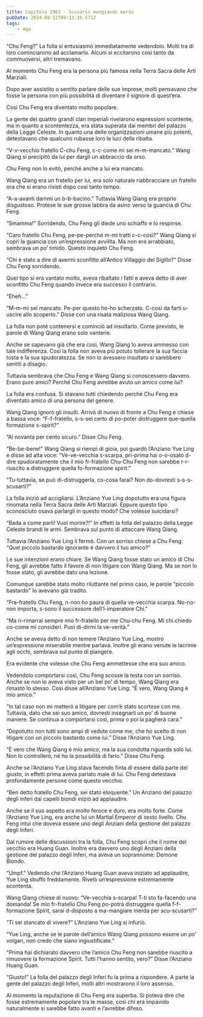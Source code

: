 ```yaml
---
title: Capitolo 1963 - Scusarsi mangiando merda
pubDate: 2024-08-12T09:13:16.571Z
tags:
    - mga
---
```





“Chu Feng?” La folla si entusiasmò immediatamente vedendolo. Molti tra di loro cominciarono ad acclamarlo. Alcuni si eccitarono così tanto da commuoversi, altri tremavano.


Al momento Chu Feng era la persona più famosa nella Terra Sacra delle Arti Marziali.


Dopo aver assistito o sentito parlare delle sue imprese, molti pensavano che fosse la persona con più possibilità di diventare il signore di quest’era.


Così Chu Feng era diventato molto popolare.


La gente dei quattro grandi clan imperiali rivelarono espressioni scontente, ma in quanto a scontentezza, era stata superata dai membri del palazzo della Legge Celeste. In quanto una delle organizzazioni umane più potenti, detestavano che qualcuno rubasse loro le luci della ribalta.


“V-v-vecchio fratello C-chu Feng, c-c-come mi sei m-m-mancato.” Wang Qiang si precipitò da lui per dargli un abbraccio da orso.


Chu Feng non lo evitò, perché anche a lui era mancato.


Wang Qiang era un fratello per lui, era solo naturale riabbracciare un fratello ora che si erano rivisti dopo così tanto tempo.

“A-a-avanti dammi un b-b-bacino.” Tuttavia Wang Qiang era proprio disgustoso. Protese le sue grosse labbra da asino verso la guancia di Chu Feng.

“Smamma!” Sorridendo, Chu Feng gli diede uno schiaffo e lo respinse.


“Caro fratello Chu Feng, pe-pe-perché m-mi tratti c-c-così?” Wang Qiang si coprì la guancia con un’espressione avvilita. Ma non era arrabbiato, sembrava un po’ timido. Questo inquietò Chu Feng.


“Chi è stato a dire di avermi sconfitto all’Antico Villaggio del Sigillo?” Disse Chu Feng sorridendo.


Quel tipo si era vantato molto, aveva ribaltato i fatti e aveva detto di aver sconfitto Chu Feng quando invece era successo il contrario.

“Eheh…”


“M-m-mi sei mancato. Pe-per questo ho-ho scherzato. C-così da farti u-uscire allo scoperto.” Disse con una risata maliziosa Wang Qiang.


La folla non poté contenersi e cominciò ad insultarlo. Come previsto, le parole di Wang Qiang erano solo vanterie.


Anche se sapevano già che era così, Wang Qiang lo aveva ammesso con tale indifferenza. Così la folla non aveva più potuto tollerare la sua faccia tosta e la sua spudoratezza. Se non lo avessero insultato si sarebbero sentiti a disagio.


Tuttavia sembrava che Chu Feng e Wang Qiang si conoscessero davvero. Erano pure amici? Perché Chu Feng avrebbe avuto un amico come lui?

La folla era confusa. Si stavano tutti chiedendo perché Chu Feng era diventato amico di una persona del genere.


Wang Qiang ignorò gli insulti. Arrivò di nuovo di fronte a Chu Feng e chiese a bassa voce: “F-f-fratello, s-s-sei certo di po-poter distruggere que-quella formazione s-spirit?”


“Al novanta per cento sicuro.” Disse Chu Feng.


“Be-be-bene!” Wang Qiang si riempì di gioia, poi guardò l’Anziano Yue Ling e disse ad alta voce: “Ve-ve-vecchia s-scarpa, pri-prima hai o-o-osato d-dire spudoratamente che il mio fr-fratello Chu-Chu Feng non sarebbe r-r-riuscito a distruggere quella fo-formazione spirit.”


“Tu-tuttavia, se può di-distruggerla, co-cosa farai? Non do-dovresti s-s-s-scusarti?”


La folla iniziò ad accigliarsi. L’Anziano Yue Ling dopotutto era una figura rinomata nella Terra Sacra delle Arti Marziali. Eppure questo tipo sconosciuto osava parlargli in questo modo? Che volesse suicidarsi?


“Bada a come parli! Vuoi morire?!” In effetti la folla del palazzo della Legge Celeste brandì le armi. Sembrava sul punto di attaccare Wang Qiang.


Tuttavia l’Anziano Yue Ling li fermò. Con un sorriso chiese a Chu Feng: “Quel piccolo bastardo ignorante è davvero il tuo amico?”


Le sue intenzioni erano chiare. Se Wang Qiang fosse stato un amico di Chu Feng, gli avrebbe fatto il favore di non litigare con Wang Qiang. Ma se non lo fosse stato, gli avrebbe dato una lezione.


Comunque sarebbe stato molto riluttante nel primo caso, le parole “piccolo bastardo" lo avevano già tradito.


“Fra-fratello Chu Feng, n-non ho paura di quella ve-vecchia scarpa. No-no-non importa, s-sono il successore dell’I-imperatore Chi.”


“Ma ri-rimarrai sempre mio fr-fratello per me Chu-chu Feng. Mi chi.chiedo co-come mi consideri. Puoi di-dirmi la ve-verità.”


Anche se aveva detto di non temere l’Anziano Yue Ling, mostrò un’espressione miserabile mentre parlava. Inoltre gli erano venute le lacrime agli occhi, sembrava sul punto di piangere.

Era evidente che volesse che Chu Feng ammettesse che era suo amico.


Vedendolo comportarsi così, Chu Feng scosse la testa con un sorriso. Anche se non lo aveva visto per un bel po’ di tempo, Wang Qiang era rimasto lo stesso. Così disse all’Anziano Yue Ling: “È vero, Wang Qiang è mio amico.”


“In tal caso non mi metterò a litigare per com’è stato scortese con me. Tuttavia, dato che sei suo amico, dovresti insegnarli un po’ di buone maniere. Se continua a comportarsi così, prima o poi la pagherà cara.”


“Dopotutto non tutti sono ampi di vedute come me, che ho scelto di non litigare con un piccolo bastardo come lui.” Disse l’Anziano Yue Ling.


“È vero che Wang Qiang è mio amico, ma la sua condotta riguarda solo lui. Non lo controllerò, né ho la possibilità di farlo.” Disse Chu Feng.


Anche se l’Anziano Yue Ling stava facendo finta di essere dalla parte del giusto, in effetti prima aveva parlato male di lui. Chu Feng detestava profondamente persone come questo vecchio.


“Ben detto fratello Chu Feng, sei stato eloquente.” Un Anziano del palazzo degli inferi dai capelli biondi iniziò ad applaudire.


Anche se il suo aspetto era molto feroce e duro, era molto forte. Come l’Anziano Yue Ling, era anche lui un Martial Emperor di sesto livello. Chu Feng intuì che doveva essere uno degli Anziani della gestione del palazzo degli Inferi.


Dal rumore delle discussioni tra la folla, Chu Feng scoprì che il nome del vecchio era Huang Guan. Inoltre era davvero uno degli Anziani della gestione del palazzo degli Inferi, ma aveva un soprannome: Demone Biondo.

“Umpf.” Vedendo che l’Anziano Huang Guan aveva iniziato ad applaudire, Yue Ling sbuffò freddamente. Rivelò un’espressione estremamente scontenta.


Wang Qiang chiese di nuovo: “Ve-vecchia s-scarpa! T-ti sto fa-facendo una domanda! Se mio fr-fratello Chu Feng po-potrà distruggere quella f-f-formazione Spirit, sarai d-disposto a ma-mangiare merda per scu-scusarti?”


“Ti sei stancato di vivere?” L’Anziano Yue Ling si infuriò.


“Yue Ling, anche se le parole dell’amico Wang Qiang possono essere un po’ volgari, non credo che siano ingiustificate.”


“Prima hai dichiarato davvero che l’amico Chu Feng non sarebbe riuscito a rimuovere la formazione Spirit. Tutti l’hanno sentito, vero?” Disse l’Anziano Huang Guan.


“Giusto!” La folla del palazzo degli Inferi fu la prima a rispondere. A parte la gente del palazzo degli Inferi, molti altri mostrarono il loro assenso.


Al momento la reputazione di Chu Feng era superba. Si poteva dire che fosse estremamente popolare tra le masse, così chi era impavido naturalmente si sarebbe fatto avanti e l’avrebbe difeso.

